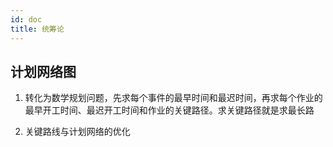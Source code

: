 ```yaml
---
id: doc
title: 统筹论   
---           
```

## 计划网络图

1. 转化为数学规划问题，先求每个事件的最早时间和最迟时间，再求每个作业的最早开工时间、最迟开工时间和作业的关键路径。求关键路径就是求最长路

2. 关键路线与计划网络的优化